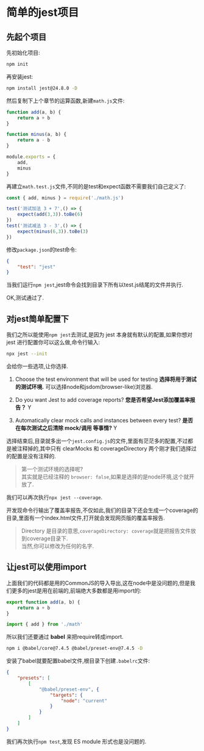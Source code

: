 # 简单的jest项目

## 先起个项目
先初始化项目:
```sh
npm init
```

再安装jest:
```sh
npm install jest@24.8.0 -D
```

然后复制下上个章节的运算函数,新建`math.js`文件:
```js
function add(a, b) {
    return a + b
}

function minus(a, b) {
    return a - b
}

module.exports = {
    add,
    minus
}
```

再建立`math.test.js`文件,不同的是test和expect函数不需要我们自己定义了:
```js
const { add, minus } = require('./math.js')

test('测试加法 3 + 7',() => {
    expect(add(3,3)).toBe(6)
})
test('测试减法 3 - 3',() => {
    expect(minus(6,3)).toBe(3)
})
```

修改`package.json`的test命令:
```json
{
    "test": "jest"
}
```

当我们运行`npm jest`,jest命令会找到目录下所有以test.js结尾的文件并执行.

OK,测试通过了.

## 对jest简单配置下
我们之所以能使用`npm jest`去测试,是因为 jest 本身就有默认的配置,如果你想对 jest 进行配置你可以这么做,命令行输入:
```sh
npx jest --init
```
会给你一些选项,让你选择.

1. Choose the test environment that will be used for testing
**选择将用于测试的测试环境.**
可以选择node和jsdom(browser-like)浏览器.

2. Do you want Jest to add coverage reports?
**您是否希望Jest添加覆盖率报告？** Y

3. Automatically clear mock calls and instances between every test?
**是否在每次测试之后清除 mock/调用 等事情?** Y

选择结束后,目录就多出一个`jest.config.js`的文件,里面有茫茫多的配置,不过都是被注释掉的,其中只有 clearMocks 和 coverageDirectory 两个刚才我们选择过的配置是没有注释的.
>第一个测试环境的选择呢?  
其实就是已经注释的 `browser: false`,如果是选择的是node环境,这个就开放了.

我们可以再次执行`npx jest --coverage`.

开发现命令行输出了覆盖率报告,不仅如此,我们的目录下还会生成一个coverage的目录,里面有一个index.html文件,打开就会发现网页版的覆盖率报告.

>Directory 是目录的意思,`coverageDirectory: coverage`就是把报告文件放到coverage目录下.  
当然,你可以修改为任何的名字.

## 让jest可以使用import
上面我们的代码都是用的CommonJS的导入导出,这在node中是没问题的,但是我们更多的jest是用在前端的,前端绝大多数都是用import的:
```js
export function add(a, b) {
    return a + b
}

import { add } from './math'
```

所以我们还要通过 **babel** 来把require转成import.
```sh
npm i @babel/core@7.4.5 @babel/preset-env@7.4.5 -D
```

安装了babel就要配置babel文件,根目录下创建`.babelrc`文件:
```json
{
    "presets": [
        [
            "@babel/preset-env", {
                "targets": {
                    "node": "current"
                }
            }
        ]
    ]
}
```
我们再次执行`npm test`,发现 ES module 形式也是没问题的.
